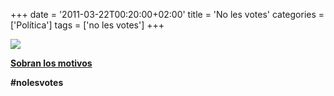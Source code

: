 +++
date = '2011-03-22T00:20:00+02:00'
title = 'No les votes'
categories = ['Política']
tags = ['no les votes']
+++

[![](/img/NLV_300x250.jpg)](http://nolesvotes.com)

[**Sobran los motivos**](http://wiki.nolesvotes.org/wiki/Por_qu%C3%A9_no)

**#nolesvotes**
